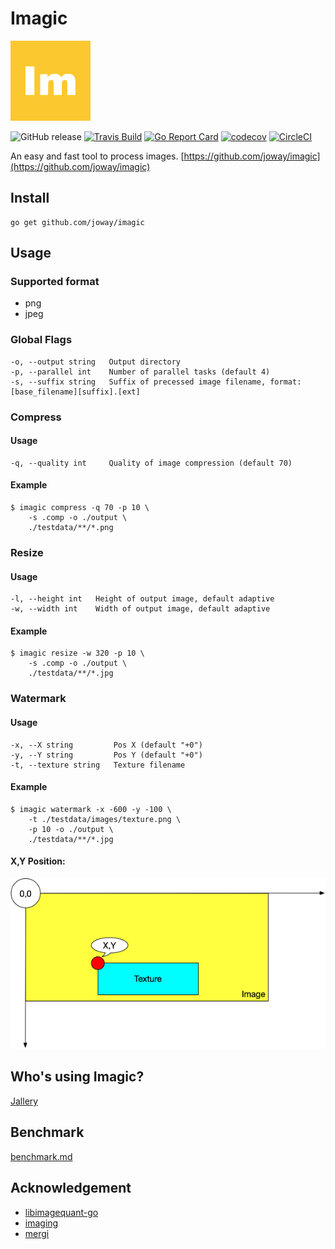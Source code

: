 # Imagic

<img width="128px" src="logo.png" alt="logo">

![GitHub release](https://img.shields.io/github/tag/joway/imagic.svg?label=release)
[![Travis Build](https://travis-ci.org/joway/imagic.svg?branch=master)](https://travis-ci.org/joway/imagic)
[![Go Report Card](https://goreportcard.com/badge/github.com/joway/imagic)](https://goreportcard.com/report/github.com/joway/imagic)
[![codecov](https://codecov.io/gh/joway/imagic/branch/master/graph/badge.svg)](https://codecov.io/gh/joway/imagic)
[![CircleCI](https://circleci.com/gh/joway/imagic.svg?style=shield)](https://circleci.com/gh/joway/imagic)

An easy and fast tool to process images. [https://github.com/joway/imagic](https://github.com/joway/imagic)

## Install

```shell
go get github.com/joway/imagic
```

## Usage

### Supported format

- png
- jpeg

### Global Flags

```shell
-o, --output string   Output directory
-p, --parallel int    Number of parallel tasks (default 4)
-s, --suffix string   Suffix of precessed image filename, format: [base_filename][suffix].[ext]
```

### Compress

#### Usage

```
-q, --quality int     Quality of image compression (default 70)
```

#### Example

```shell
$ imagic compress -q 70 -p 10 \
	-s .comp -o ./output \
	./testdata/**/*.png
```

### Resize

#### Usage

```shell
-l, --height int   Height of output image, default adaptive
-w, --width int    Width of output image, default adaptive
```

#### Example

```shell
$ imagic resize -w 320 -p 10 \
	-s .comp -o ./output \
	./testdata/**/*.jpg
```

### Watermark

#### Usage

```shell
-x, --X string         Pos X (default "+0")
-y, --Y string         Pos Y (default "+0")
-t, --texture string   Texture filename
```

#### Example

```shell
$ imagic watermark -x -600 -y -100 \
	-t ./testdata/images/texture.png \
	-p 10 -o ./output \
	./testdata/**/*.jpg
```

#### X,Y Position:

![watermark](watermark.png)

## Who's using Imagic?

[Jallery](https://pho.joway.io)

## Benchmark

[benchmark.md](docs/benchmark.md)

## Acknowledgement

- [libimagequant-go](https://github.com/joway/libimagequant-go)
- [imaging](https://github.com/disintegration/imaging)
- [mergi](https://github.com/noelyahan/mergi)


